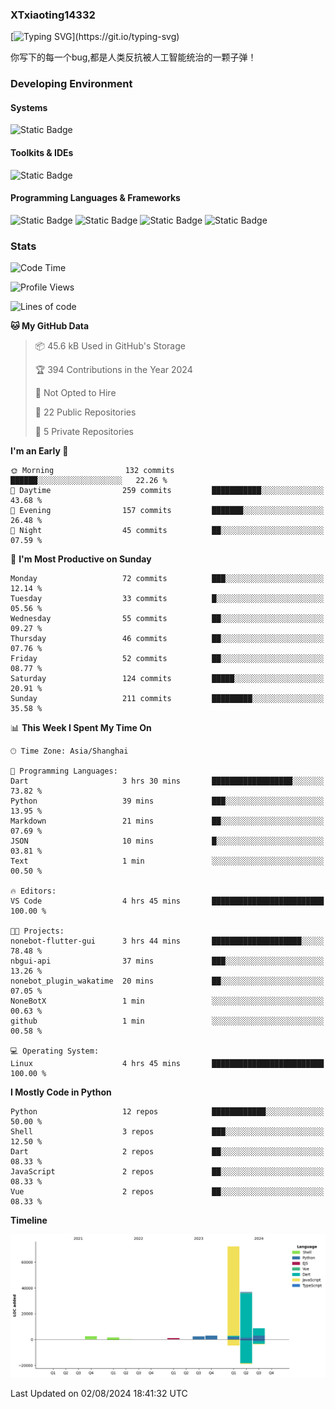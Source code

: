 ### XTxiaoting14332

[![Typing SVG](https://readme-typing-svg.herokuapp.com?font=JetBrians+Mono&pause=1000&random=false&width=435&lines=Hello+World!)](https://git.io/typing-svg)

你写下的每一个bug,都是人类反抗被人工智能统治的一颗子弹！

### Developing Environment

#### Systems

![Static Badge](https://img.shields.io/badge/Ubuntu-%20?style=flat-square&logo=ubuntu&logoColor=white&color=E34F26)

#### Toolkits & IDEs

![Static Badge](https://img.shields.io/badge/Visual%20Studio%20Code-%20?style=flat-square&logo=visualstudiocode&logoColor=white&color=blue)

#### Programming Languages & Frameworks

![Static Badge](https://img.shields.io/badge/Dart-%20?style=flat-square&logo=dart&logoColor=white&color=0175C2)
![Static Badge](https://img.shields.io/badge/Flutter-%20?style=flat-square&logo=flutter&logoColor=white&color=02569B)
![Static Badge](https://img.shields.io/badge/Python-%20?style=flat-square&logo=python&logoColor=white&color=E7A781)
![Static Badge](https://img.shields.io/badge/Bash%20Shell-%20?style=flat-square&logo=shell&logoColor=white&color=49D868)

### Stats

<!--START_SECTION:waka-->
![Code Time](http://img.shields.io/badge/Code%20Time-93%20hrs%2041%20mins-blue)

![Profile Views](http://img.shields.io/badge/Profile%20Views-0-blue)

![Lines of code](https://img.shields.io/badge/From%20Hello%20World%20I%27ve%20Written-128.0%20thousand%20lines%20of%20code-blue)

**🐱 My GitHub Data** 

> 📦 45.6 kB Used in GitHub's Storage 
 > 
> 🏆 394 Contributions in the Year 2024
 > 
> 🚫 Not Opted to Hire
 > 
> 📜 22 Public Repositories 
 > 
> 🔑 5 Private Repositories 
 > 
**I'm an Early 🐤** 

```text
🌞 Morning                132 commits         ██████░░░░░░░░░░░░░░░░░░░   22.26 % 
🌆 Daytime                259 commits         ███████████░░░░░░░░░░░░░░   43.68 % 
🌃 Evening                157 commits         ███████░░░░░░░░░░░░░░░░░░   26.48 % 
🌙 Night                  45 commits          ██░░░░░░░░░░░░░░░░░░░░░░░   07.59 % 
```
📅 **I'm Most Productive on Sunday** 

```text
Monday                   72 commits          ███░░░░░░░░░░░░░░░░░░░░░░   12.14 % 
Tuesday                  33 commits          █░░░░░░░░░░░░░░░░░░░░░░░░   05.56 % 
Wednesday                55 commits          ██░░░░░░░░░░░░░░░░░░░░░░░   09.27 % 
Thursday                 46 commits          ██░░░░░░░░░░░░░░░░░░░░░░░   07.76 % 
Friday                   52 commits          ██░░░░░░░░░░░░░░░░░░░░░░░   08.77 % 
Saturday                 124 commits         █████░░░░░░░░░░░░░░░░░░░░   20.91 % 
Sunday                   211 commits         █████████░░░░░░░░░░░░░░░░   35.58 % 
```


📊 **This Week I Spent My Time On** 

```text
🕑︎ Time Zone: Asia/Shanghai

💬 Programming Languages: 
Dart                     3 hrs 30 mins       ██████████████████░░░░░░░   73.82 % 
Python                   39 mins             ███░░░░░░░░░░░░░░░░░░░░░░   13.95 % 
Markdown                 21 mins             ██░░░░░░░░░░░░░░░░░░░░░░░   07.69 % 
JSON                     10 mins             █░░░░░░░░░░░░░░░░░░░░░░░░   03.81 % 
Text                     1 min               ░░░░░░░░░░░░░░░░░░░░░░░░░   00.50 % 

🔥 Editors: 
VS Code                  4 hrs 45 mins       █████████████████████████   100.00 % 

🐱‍💻 Projects: 
nonebot-flutter-gui      3 hrs 44 mins       ████████████████████░░░░░   78.48 % 
nbgui-api                37 mins             ███░░░░░░░░░░░░░░░░░░░░░░   13.26 % 
nonebot_plugin_wakatime  20 mins             ██░░░░░░░░░░░░░░░░░░░░░░░   07.05 % 
NoneBotX                 1 min               ░░░░░░░░░░░░░░░░░░░░░░░░░   00.63 % 
github                   1 min               ░░░░░░░░░░░░░░░░░░░░░░░░░   00.58 % 

💻 Operating System: 
Linux                    4 hrs 45 mins       █████████████████████████   100.00 % 
```

**I Mostly Code in Python** 

```text
Python                   12 repos            ████████████░░░░░░░░░░░░░   50.00 % 
Shell                    3 repos             ███░░░░░░░░░░░░░░░░░░░░░░   12.50 % 
Dart                     2 repos             ██░░░░░░░░░░░░░░░░░░░░░░░   08.33 % 
JavaScript               2 repos             ██░░░░░░░░░░░░░░░░░░░░░░░   08.33 % 
Vue                      2 repos             ██░░░░░░░░░░░░░░░░░░░░░░░   08.33 % 
```



**Timeline**

![Lines of Code chart](https://raw.githubusercontent.com/XTxiaoting14332/XTxiaoting14332/main/assets/bar_graph.png)


 Last Updated on 02/08/2024 18:41:32 UTC
<!--END_SECTION:waka-->